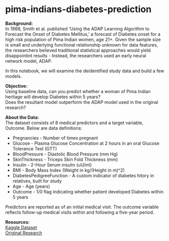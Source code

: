 # pima-indians-diabetes-prediction
**Background:** <br>
In 1988, Smith et al. published 'Using the ADAP Learning Algorithm to Forecast the Onset of Diabetes Mellitus,' a forecast of Diabetes onset for a high risk population of Pima Indian women, age 21+. Given the sample size is small and underlying functional relationship unknown for data features, the researchers believed traditional statistical approaches would yield disappointint results - Instead, the researchers used an early neural network model, ADAP. <br>

In this notebook, we will examine the deidentified study data and build a few models.


**Objective:** <br>
Using baseline data, can you predict whether a woman of Pima Indian heritage will develop Diabetes within 5 years? <br>
Does the resultant model outperform the ADAP model used in the original research?

**About the Data:** <br>
The dataset consists of 8 medical predictors and a target variable, Outcome. Below are data definitions:
* Pregnancies - Number of times pregnant
* Glucose - Plasma Glucose Concentration at 2 hours in an oral Glucose Tolerance Test (GTT)
* BloodPressure - Diastolic Blood Pressure (mm Hg)
* SkinThickness - Triceps Skin Fold Thickness (mm)
* Insulin - 2-Hour Serum insulin (uU/ml)
* BMI - Body Mass Index (Weight in kg/(Height in m)^2)
* DiabetesPedigreeFunction - A custom indicator of diabetes hitory in relatives, built for study
* Age - Age (years)
* Outcome - 1/0 flag indicating whether patient developed Diabetes within 5 years

Predictors are reported as of an initial medical visit. The outcome variable reflects follow-up medical visits within and following a five-year period.

**Resources:** <br>
[Kaggle Dataset](https://www.kaggle.com/uciml/pima-indians-diabetes-database) <br>
[Original Research](https://europepmc.org/backend/ptpmcrender.fcgi?accid=PMC2245318&blobtype=pdf)
